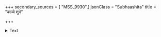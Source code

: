 +++
secondary_sources = [ "MSS_9930",]
jsonClass = "Subhaashita"
title = "काव्ये शुभे"

+++

<details><summary>Text</summary>

काव्ये शुभे विरचिते खलु नो खलेभ्यः कश्चिद् गुणो भवति यद्यपि सम्प्रतीह।  
कुर्यां तथापि सुजनार्थमिदं यतः किं यूकाभयेन परिधानविमोक्षणं स्यात्॥
</details>
